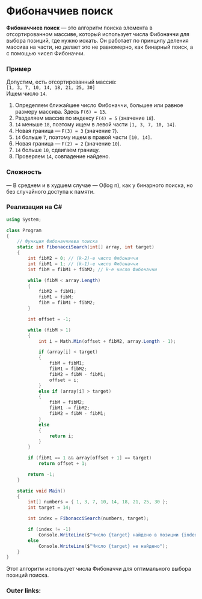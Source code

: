 
# Фибоначчиев поиск

**Фибоначчиев поиск** — это алгоритм поиска элемента в отсортированном массиве, который использует числа Фибоначчи для выбора позиций, где нужно искать. Он работает по принципу деления массива на части, но делает это не равномерно, как бинарный поиск, а с помощью чисел Фибоначчи.

### **Пример**

Допустим, есть отсортированный массив:  
`[1, 3, 7, 10, 14, 18, 21, 25, 30]`  
Ищем число `14`.

1. Определяем ближайшее число Фибоначчи, большее или равное размеру массива. Здесь `F(6) = 13`.
2. Разделяем массив по индексу `F(4) = 5` (значение `18`).
3. `14` меньше `18`, поэтому ищем в левой части `[1, 3, 7, 10, 14]`.
4. Новая граница — `F(3) = 3` (значение `7`).
5. `14` больше `7`, поэтому ищем в правой части `[10, 14]`.
6. Новая граница — `F(2) = 2` (значение `10`).
7. `14` больше `10`, сдвигаем границу.
8. Проверяем `14`, совпадение найдено.

### **Сложность**

— В среднем и в худшем случае — O(log n), как у бинарного поиска, но без случайного доступа к памяти.

### **Реализация на C#**

```csharp
using System;

class Program
{
    // Функция Фибоначчиева поиска
    static int FibonacciSearch(int[] array, int target)
    {
        int fibM2 = 0; // (k-2)-е число Фибоначчи
        int fibM1 = 1; // (k-1)-е число Фибоначчи
        int fibM = fibM1 + fibM2; // k-е число Фибоначчи

        while (fibM < array.Length)
        {
            fibM2 = fibM1;
            fibM1 = fibM;
            fibM = fibM1 + fibM2;
        }

        int offset = -1;

        while (fibM > 1)
        {
            int i = Math.Min(offset + fibM2, array.Length - 1);

            if (array[i] < target)
            {
                fibM = fibM1;
                fibM1 = fibM2;
                fibM2 = fibM - fibM1;
                offset = i;
            }
            else if (array[i] > target)
            {
                fibM = fibM2;
                fibM1 -= fibM2;
                fibM2 = fibM - fibM1;
            }
            else
            {
                return i;
            }
        }

        if (fibM1 == 1 && array[offset + 1] == target)
            return offset + 1;

        return -1;
    }

    static void Main()
    {
        int[] numbers = { 1, 3, 7, 10, 14, 18, 21, 25, 30 };
        int target = 14;

        int index = FibonacciSearch(numbers, target);

        if (index != -1)
            Console.WriteLine($"Число {target} найдено в позиции {index}");
        else
            Console.WriteLine($"Число {target} не найдено");
    }
}
```

Этот алгоритм использует числа Фибоначчи для оптимального выбора позиций поиска.

### Outer links:


